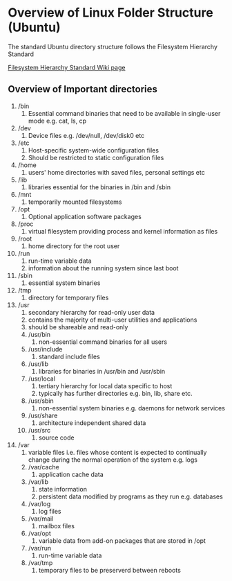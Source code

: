 # Overview of Linux Folder Structure (Ubuntu)

The standard Ubuntu directory structure follows the Filesystem Hierarchy Standard

[Filesystem Hierarchy Standard Wiki page](https://en.wikipedia.org/wiki/Filesystem_Hierarchy_Standard)

## Overview of Important directories

1. /bin
   1. Essential command binaries that need to be available in single-user mode e.g. cat, ls, cp
1. /dev
   1. Device files e.g. /dev/null, /dev/disk0 etc
1. /etc
   1. Host-specific system-wide configuration files
   1. Should be restricted to static configuration files
1. /home
   1. users' home directories with saved files, personal settings etc
1. /lib
   1. libraries essential for the binaries in /bin and /sbin
1. /mnt
   1. temporarily mounted filesystems
1. /opt
   1. Optional application software packages
1. /proc
   1. virtual filesystem providing process and kernel information as files
1. /root
   1. home directory for the root user
1. /run
   1. run-time variable data
   1. information about the running system since last boot
1. /sbin
   1. essential system binaries
1. /tmp
   1. directory for temporary files
1. /usr
   1. secondary hierarchy for read-only user data
   1. contains the majority of multi-user utilities and applications
   1. should be shareable and read-only
   1. /usr/bin
      1. non-essential command binaries for all users
   1. /usr/include
      1. standard include files
   1. /usr/lib
      1. libraries for binaries in /usr/bin and /usr/sbin
   1. /usr/local
      1. tertiary hierarchy for local data specific to host
      1. typically has further directories e.g. bin, lib, share etc.
   1. /usr/sbin
      1. non-essential system binaries e.g. daemons for network services
   1. /usr/share
      1. architecture independent shared data
   1. /usr/src
      1. source code
1. /var
   1. variable files i.e. files whose content is expected to continually change during the normal operation of the system e.g. logs
   1. /var/cache
      1. application cache data
   1. /var/lib
      1. state information
      1. persistent data modified by programs as they run e.g. databases
   1. /var/log
      1. log files
   1. /var/mail
      1. mailbox files
   1. /var/opt
      1. variable data from add-on packages that are stored in /opt
   1. /var/run
      1. run-time variable data
   1. /var/tmp
      1. temporary files to be preserverd between reboots
